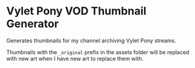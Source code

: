 # Vylet Pony VOD Thumbnail Generator

Generates thumbnails for my channel archiving Vylet Pony streams.

Thumbnails with the `_original` prefix in the assets folder will be
replaced with new art when I have new art to replace them with.
